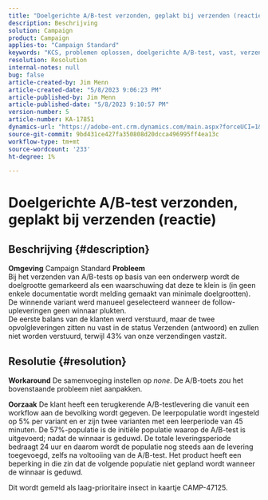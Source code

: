 ```yaml
---
title: "Doelgerichte A/B-test verzonden, geplakt bij verzenden (reactie)"
description: Beschrijving
solution: Campaign
product: Campaign
applies-to: "Campaign Standard"
keywords: "KCS, problemen oplossen, doelgerichte A/B-test, vast, verzenden, beantwoorden, Adobe Campaign Standard, ACS"
resolution: Resolution
internal-notes: null
bug: false
article-created-by: Jim Menn
article-created-date: "5/8/2023 9:06:23 PM"
article-published-by: Jim Menn
article-published-date: "5/8/2023 9:10:57 PM"
version-number: 5
article-number: KA-17851
dynamics-url: "https://adobe-ent.crm.dynamics.com/main.aspx?forceUCI=1&pagetype=entityrecord&etn=knowledgearticle&id=3d75442a-e4ed-ed11-8849-6045bd006c82"
source-git-commit: 9bd431ce427fa350808d20dcca496995ff4ea13c
workflow-type: tm+mt
source-wordcount: '233'
ht-degree: 1%

---
```


# Doelgerichte A/B-test verzonden, geplakt bij verzenden (reactie)

## Beschrijving {#description}


<b>Omgeving</b>
Campaign Standard
<b>Probleem</b>
<br>Bij het verzenden van A/B-tests op basis van een onderwerp wordt de doelgrootte gemarkeerd als een waarschuwing dat deze te klein is (in geen enkele documentatie wordt melding gemaakt van minimale doelgrootten).
<br>De winnende variant werd manueel geselecteerd wanneer de follow-upleveringen geen winnaar plukten.
<br>De eerste balans van de klanten werd verstuurd, maar de twee opvolgleveringen zitten nu vast in de status Verzenden (antwoord) en zullen niet worden verstuurd, terwijl 43% van onze verzendingen vastzit.

## Resolutie {#resolution}


<b>Workaround</b>
De samenvoeging instellen op *none*.
De A/B-toets zou het bovenstaande probleem niet aanpakken.

<b>Oorzaak</b>
De klant heeft een terugkerende A/B-testlevering die vanuit een workflow aan de bevolking wordt gegeven.
De leerpopulatie wordt ingesteld op 5% per variant en er zijn twee varianten met een leerperiode van 45 minuten.
De 57%-populatie is de initiële populatie waarop de A/B-test is uitgevoerd; nadat de winnaar is geduwd.
De totale leveringsperiode bedraagt 24 uur en daarom wordt de populatie nog steeds aan de levering toegevoegd, zelfs na voltooiing van de A/B-test.
Het product heeft een beperking in die zin dat de volgende populatie niet gepland wordt wanneer de winnaar is geduwd.

Dit wordt gemeld als laag-prioritaire insect in kaartje CAMP-47125.
